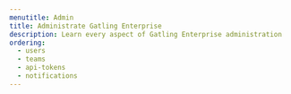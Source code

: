 ```yaml
---
menutitle: Admin
title: Administrate Gatling Enterprise
description: Learn every aspect of Gatling Enterprise administration
ordering:
  - users
  - teams
  - api-tokens
  - notifications
---
```

